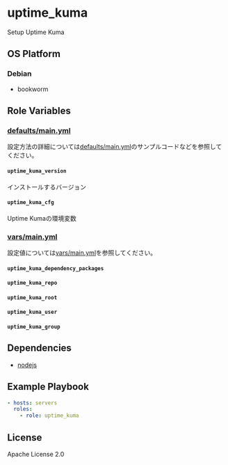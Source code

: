 uptime_kuma
=================

Setup Uptime Kuma

OS Platform
-----------------

### Debian

- bookworm

Role Variables
--------------

### [defaults/main.yml](defaults/main.yml)

設定方法の詳細については[defaults/main.yml](defaults/main.yml)のサンプルコードなどを参照してください。

#### `uptime_kuma_version`

インストールするバージョン

#### `uptime_kuma_cfg`

Uptime Kumaの環境変数

### [vars/main.yml](vars/main.yml)

設定値については[vars/main.yml](vars/main.yml)を参照してください。

#### `uptime_kuma_dependency_packages`

#### `uptime_kuma_repo`

#### `uptime_kuma_root`

#### `uptime_kuma_user`

#### `uptime_kuma_group`

Dependencies
--------------

- [nodejs](https://github.com/wate/ansible-role-nodejs)

Example Playbook
--------------

```yaml
- hosts: servers
  roles:
    - role: uptime_kuma
```

License
--------------

Apache License 2.0
